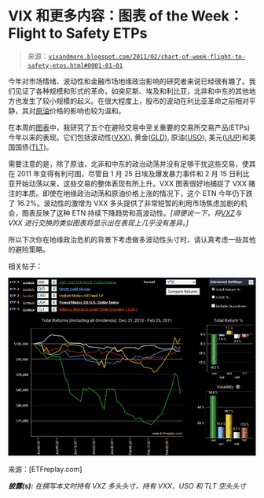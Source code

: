 <!--yml

分类：未分类

date: 2024-05-18 16:53:13

-->

# VIX 和更多内容：图表 of the Week：Flight to Safety ETPs

> 来源：[`vixandmore.blogspot.com/2011/02/chart-of-week-flight-to-safety-etps.html#0001-01-01`](http://vixandmore.blogspot.com/2011/02/chart-of-week-flight-to-safety-etps.html#0001-01-01)

今年对市场情绪、波动性和金融市场地缘政治影响的研究者来说已经很有趣了。我们见证了各种规模和形式的革命，如突尼斯、埃及和利比亚，北非和中东的其他地方也发生了较小规模的起义。在很大程度上，股市的波动在利比亚革命之前相对平静，其对[原油](http://vixandmore.blogspot.com/search/label/crude%20oil)价格的影响也较为温和。

在本周的[图表](http://vixandmore.blogspot.com/search/label/chart%20of%20the%20week)中，我研究了五个在避险交易中至关重要的交易所交易产品(ETPs)今年以来的表现。它们包括波动性([VXX](http://vixandmore.blogspot.com/search/label/VXX)), 黄金([GLD](http://vixandmore.blogspot.com/search/label/GLD)), 原油([USO](http://vixandmore.blogspot.com/search/label/USO)), 美元([UUP](http://vixandmore.blogspot.com/search/label/UUP))和美国国债([TLT](http://vixandmore.blogspot.com/search/label/TLT))。

需要注意的是，除了原油，北非和中东的政治动荡并没有足够干扰这些交易，使其在 2011 年变得有利可图，尽管自 1 月 25 日埃及爆发暴力事件和 2 月 15 日利比亚开始动荡以来，这些交易的整体表现有所上升。VXX 图表很好地捕捉了 VXX 赌注的本质。即使在地缘政治动荡和原油价格上涨的情况下，这个 ETN 今年仍下跌了 16.2%。波动性的激增为 VXX 多头提供了非常短暂的利用市场焦虑加剧的机会，图表反映了这种 ETN 持续下降趋势和高波动性。*[顺便说一下，将[VXZ](http://vixandmore.blogspot.com/search/label/VXZ)与 VXX 进行交换的类似图表将显示出在表现上几乎没有差异。]*

所以下次你在地缘政治危机的背景下考虑做多波动性头寸时，请认真考虑一些其他的避险策略。

相关帖子：

![](img/c15d4083b59e62fd0b0df5b99bb49b0f.png)

来源：[ETFreplay.com]

****披露(s):*** *在撰写本文时持有 VXZ 多头头寸，持有 VXX、USO 和 TLT 空头头寸**
